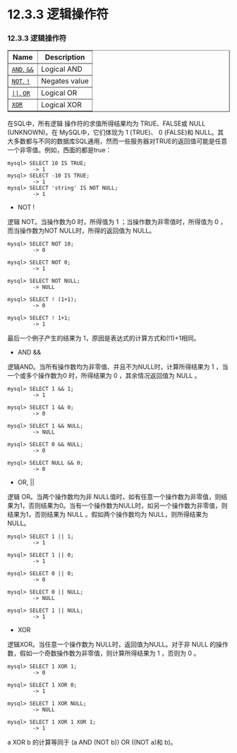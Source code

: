 # 12.3.3 逻辑操作符

### 12.3.3 逻辑操作符

<table summary="Logical Operators" border="1"><colgroup><col class="name"><col class="description"></colgroup><thead><tr><th scope="col">Name</th><th scope="col">Description</th></tr></thead><tbody><tr><td scope="row"><a class="link" href="logical-operators.html#operator_and"><code class="literal">AND</code>, <code class="literal">&amp;&amp;</code></a></td><td>Logical AND</td></tr><tr><td scope="row"><a class="link" href="logical-operators.html#operator_not"><code class="literal">NOT</code>, <code class="literal">!</code></a></td><td>Negates value</td></tr><tr><td scope="row"><a class="link" href="logical-operators.html#operator_or"><code class="literal">||</code>, <code class="literal">OR</code></a></td><td>Logical OR</td></tr><tr><td scope="row"><a class="link" href="logical-operators.html#operator_xor"><code class="literal">XOR</code></a></td><td>Logical XOR</td></tr></tbody></table>

在SQL中，所有逻辑 操作符的求值所得结果均为 TRUE、FALSE或 NULL (UNKNOWN)。在 MySQL中，它们体现为  1 (TRUE)、 0 (FALSE)和 NULL。其大多数都与不同的数据库SQL通用，然而一些服务器对TRUE的返回值可能是任意一个非零值。例如，西面的都是true：

	mysql> SELECT 10 IS TRUE;
			-> 1
	mysql> SELECT -10 IS TRUE;
			-> 1
	mysql> SELECT 'string' IS NOT NULL;
			-> 1

* NOT !

逻辑 NOT。当操作数为0 时，所得值为 1 ；当操作数为非零值时，所得值为  0 ，而当操作数为NOT NULL时，所得的返回值为 NULL。

	mysql> SELECT NOT 10;
        	-> 0

	mysql> SELECT NOT 0;
        	-> 1

	mysql> SELECT NOT NULL;
        	-> NULL

	mysql> SELECT ! (1+1);
        	-> 0

	mysql> SELECT ! 1+1;
        	-> 1

最后一个例子产生的结果为 1，原因是表达式的计算方式和(!1)+1相同。

* AND &&

逻辑AND。当所有操作数均为非零值、并且不为NULL时，计算所得结果为  1 ，当一个或多个操作数为0 时，所得结果为 0 ，其余情况返回值为 NULL 。

	mysql> SELECT 1 && 1;
        	-> 1

	mysql> SELECT 1 && 0;
        	-> 0

	mysql> SELECT 1 && NULL;
        	-> NULL

	mysql> SELECT 0 && NULL;
        	-> 0

	mysql> SELECT NULL && 0;
        	-> 0

*  OR, ||

逻辑 OR。当两个操作数均为非 NULL值时，如有任意一个操作数为非零值，则结果为1，否则结果为0。当有一个操作数为NULL时，如另一个操作数为非零值，则结果为1，否则结果为 NULL 。假如两个操作数均为  NULL，则所得结果为 NULL。

	mysql> SELECT 1 || 1;
        	-> 1

	mysql> SELECT 1 || 0;
        	-> 1

	mysql> SELECT 0 || 0;
        	-> 0

	mysql> SELECT 0 || NULL;
        	-> NULL

	mysql> SELECT 1 || NULL;
        	-> 1

* XOR

逻辑XOR。当任意一个操作数为 NULL时，返回值为NULL。对于非   NULL 的操作数，假如一个奇数操作数为非零值，则计算所得结果为  1 ，否则为  0 。

	mysql> SELECT 1 XOR 1;
        	-> 0

	mysql> SELECT 1 XOR 0;
        	-> 1

	mysql> SELECT 1 XOR NULL;
        	-> NULL

	mysql> SELECT 1 XOR 1 XOR 1;
        	-> 1

a XOR b 的计算等同于  (a AND (NOT b)) OR ((NOT a)和 b)。